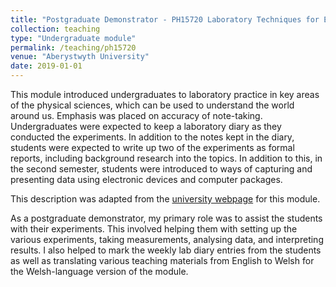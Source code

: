 ```yaml
---
title: "Postgraduate Demonstrator - PH15720 Laboratory Techniques for Experimental Physicists and Engineers"
collection: teaching
type: "Undergraduate module"
permalink: /teaching/ph15720
venue: "Aberystwyth University"
date: 2019-01-01
---
```


This module introduced undergraduates to laboratory practice in key areas of the physical sciences, which can be used to understand the world around us. Emphasis was placed on accuracy of note-taking. Undergraduates were expected to keep a laboratory diary as they conducted the experiments. In addition to the notes kept in the diary, students were expected to write up two of the experiments as formal reports, including background research into the topics. In addition to this, in the second semester, students were introduced to ways of capturing and presenting data using electronic devices and computer packages.

This description was adapted from the <a href="https://www.aber.ac.uk/en/modules/deptcurrent/PH15720/AB1/" target="_blank">university webpage</a> for this module.

As a postgraduate demonstrator, my primary role was to assist the students with their experiments. This involved helping them with setting up the various experiments, taking measurements, analysing data, and interpreting results. I also helped to mark the weekly lab diary entries from the students as well as translating various teaching materials from English to Welsh for the Welsh-language version of the module.